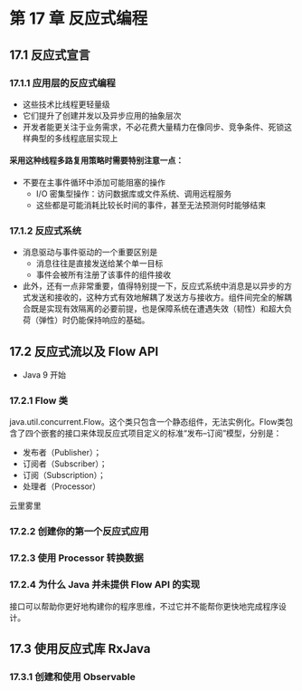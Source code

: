 # 第 17 章 反应式编程

## 17.1 反应式宣言

### 17.1.1 应用层的反应式编程

- 这些技术比线程更轻量级
- 它们提升了创建并发以及异步应用的抽象层次
- 开发者能更关注于业务需求，不必花费大量精力在像同步、竞争条件、死锁这样典型的多线程底层实现上

#### 采用这种线程多路复用策略时需要特别注意一点：

- 不要在主事件循环中添加可能阻塞的操作
  - I/O 密集型操作：访问数据库或文件系统、调用远程服务
  - 这些都是可能消耗比较长时间的事件，甚至无法预测何时能够结束

### 17.1.2 反应式系统

- 消息驱动与事件驱动的一个重要区别是
  - 消息往往是直接发送给某个单一目标
  - 事件会被所有注册了该事件的组件接收
- 此外，还有一点非常重要，值得特别提一下，反应式系统中消息是以异步的方式发送和接收的，这种方式有效地解耦了发送方与接收方。组件间完全的解耦合既是实现有效隔离的必要前提，也是保障系统在遭遇失效（韧性）和超大负荷（弹性）时仍能保持响应的基础。

## 17.2 反应式流以及 Flow API

- Java 9 开始

### 17.2.1 Flow 类

java.util.concurrent.Flow。这个类只包含一个静态组件，无法实例化。Flow类包含了四个嵌套的接口来体现反应式项目定义的标准“发布–订阅”模型，分别是：

- 发布者（Publisher）；
- 订阅者（Subscriber）；
- 订阅（Subscription）；
- 处理者（Processor）

云里雾里

### 17.2.2 创建你的第一个反应式应用

### 17.2.3 使用 Processor 转换数据

### 17.2.4 为什么 Java 并未提供 Flow API 的实现

接口可以帮助你更好地构建你的程序思维，不过它并不能帮你更快地完成程序设计。

## 17.3 使用反应式库 RxJava
### 17.3.1 创建和使用 Observable